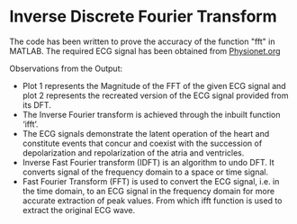 # Inverse Discrete Fourier Transform

The code has been written to prove the accuracy of the function "fft" in MATLAB. The required ECG signal has been obtained from [Physionet.org](https://archive.physionet.org/cgi-bin/atm/ATM)

Observations from the Output:
* Plot 1 represents the Magnitude of the FFT of the given ECG signal and plot 2 represents the recreated version of the ECG signal provided from its DFT. 
* The Inverse Fourier transform is achieved through the inbuilt function ‘ifft’.
* The ECG signals demonstrate the latent operation of the heart and constitute events that concur and coexist with the succession of depolarization and repolarization of the atria and ventricles. 
* Inverse Fast Fourier transform (IDFT) is an algorithm to undo DFT. It converts signal of the frequency domain to a space or time signal. 
* Fast Fourier Transform (FFT) is used to convert the ECG signal, i.e. in the time domain, to an ECG signal in the frequency domain for more accurate extraction of peak values. From which ifft function is used to extract the original ECG wave.
